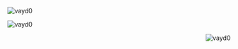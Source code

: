 <p align="left"> <img src="https://komarev.com/ghpvc/?username=vayd0&label=Profile%20views&color=0e75b6&style=flat" alt="vayd0" /> </p>


<div>
  <p>&nbsp;<img align="left" src="https://github-readme-stats.vercel.app/api?username=vayd0&show_icons=true&locale=en" alt="vayd0" /></p>
  <p><img align="right" src="https://github-readme-streak-stats.herokuapp.com/?user=vayd0&" alt="vayd0" /></p>
</div>



